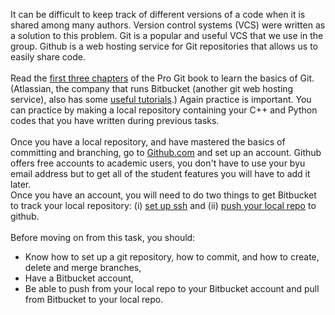 It can be difficult to keep track of different versions of a code when it is shared among many authors. Version control systems (VCS) were written as a solution to this problem. Git is a popular and useful VCS that we use in the group. Github is a web hosting service for Git repositories that allows us to easily share code.  
\
Read the [first three chapters](https://git-scm.com/book/en/v2) of the Pro Git book to learn the basics of Git. (Atlassian, the company that runs Bitbucket (another git web hosting service), also has some  [useful tutorials](https://www.atlassian.com/git/tutorials).) Again practice is important. You can practice by making a local repository containing your C++ and Python codes that you have written during previous tasks.  
\
Once you have a local repository, and have mastered the basics of committing and branching, go to [Github.com](https://github.com/) and set up an account. Github offers free accounts to academic users, you don't have to use your byu email address but to get all of the student features you will have to add it later. 
\
Once you have an account, you will need to do two things to get Bitbucket to track your local repository: (i) [set up ssh](https://help.github.com/en/enterprise/2.15/user/articles/adding-a-new-ssh-key-to-your-github-account) and (ii) [push your local repo](https://help.github.com/en/articles/adding-an-existing-project-to-github-using-the-command-line) to github.  
\
Before moving on from this task, you should:  

* Know how to set up a git repository, how to commit, and how to create, delete and merge branches,
* Have a Bitbucket account,
* Be able to push from your local repo to your Bitbucket account and pull from Bitbucket to your local repo.
